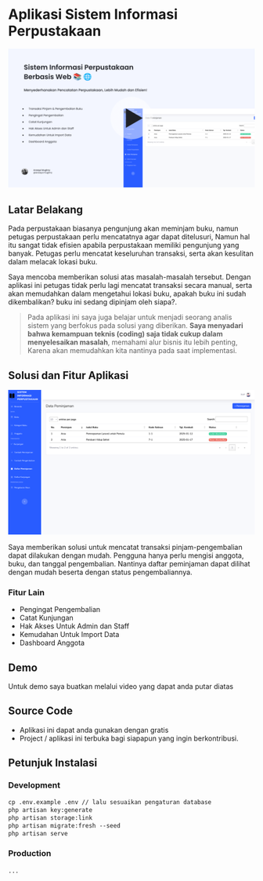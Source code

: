 # Aplikasi Sistem Informasi Perpustakaan

[![YouTube Video](./images/video.png)](https://www.youtube.com/watch?v=bHVeRVFA5MI)

## Latar Belakang

Pada perpustakaan biasanya pengunjung akan meminjam buku, namun petugas perpustakaan perlu mencatatnya agar dapat ditelusuri, Namun hal itu sangat tidak efisien apabila perpustakaan memiliki pengunjung yang banyak. Petugas perlu mencatat keseluruhan transaksi, serta akan kesulitan dalam melacak lokasi buku.

Saya mencoba memberikan solusi atas masalah-masalah tersebut. Dengan aplikasi ini petugas tidak perlu lagi mencatat transaksi secara manual, serta akan memudahkan dalam mengetahui lokasi buku, apakah buku ini sudah dikembalikan? buku ini sedang dipinjam oleh siapa?.

> Pada aplikasi ini saya juga belajar untuk menjadi seorang analis sistem yang berfokus pada solusi yang diberikan. **Saya menyadari bahwa kemampuan teknis (coding) saja tidak cukup dalam menyelesaikan masalah**, memahami alur bisnis itu lebih penting, Karena akan memudahkan kita nantinya pada saat implementasi.

## Solusi dan Fitur Aplikasi

![loans](./images/loans.png)

Saya memberikan solusi untuk mencatat transaksi pinjam-pengembalian dapat dilakukan dengan mudah. Pengguna hanya perlu mengisi anggota, buku, dan tanggal pengembalian. Nantinya daftar peminjaman dapat dilihat dengan mudah beserta dengan status pengembaliannya.

### Fitur Lain

-   Pengingat Pengembalian
-   Catat Kunjungan
-   Hak Akses Untuk Admin dan Staff
-   Kemudahan Untuk Import Data
-   Dashboard Anggota

## Demo

Untuk demo saya buatkan melalui video yang dapat anda putar diatas

## Source Code

-   Aplikasi ini dapat anda gunakan dengan gratis
-   Project / aplikasi ini terbuka bagi siapapun yang ingin berkontribusi.

## Petunjuk Instalasi

### Development

```
cp .env.example .env // lalu sesuaikan pengaturan database
php artisan key:generate
php artisan storage:link
php artisan migrate:fresh --seed
php artisan serve
```

### Production

```
...
```
